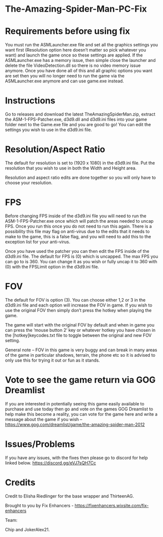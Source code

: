# The-Amazing-Spider-Man-PC-Fix

# Requirements before using fix

You must run the ASMLauncher.exe file and set all the graphics settings you want first (Resolution option here doesn’t matter so pick whatever you want) and launch the game once so these settings are applied. If the ASMLauncher.exe has a memory issue, then simple close the launcher and delete the file VideoDetection.dll so there is no video memory issue anymore. Once you have done all of this and all graphic options you want are set then you will no longer need to run the game via the ASMLauncher.exe anymore and can use game.exe instead.

# Instructions

Go to releases and download the latest TheAmazingSpiderMan.zip, extract the ASM-1-FPS-Patcher.exe, d3d9.dll and d3d9.ini files into your game folder next to the Game.exe file and you are good to go! You can edit the settings you wish to use in the d3d9.ini file.

# Resolution/Aspect Ratio

The default for resolution is set to (1920 x 1080) in the d3d9.ini file. Put the resolution that you wish to use in both the Width and Height area.

Resolution and aspect ratio edits are done together so you will only have to choose your resolution.

# FPS

Before changing FPS inside of the d3d9.ini file you will need to run the ASM-1-FPS-Patcher.exe once which will patch the areas needed to uncap FPS. Once you run this once you do not need to run this again. There is a possibility this file may flag on anti-virus due to the edits that it needs to make to the game, this is a false flag, and you will need to add this to the exception list for your anti-virus.

Once you have used the patcher you can then edit the FPS inside of the d3d9.ini file. The default for FPS is (0) which is uncapped. The max FPS you can go to is 360. You can change it as you wish or fully uncap it to 360 with (0) with the FPSLimit option in the d3d9.ini file.

# FOV

The default for FOV is option (3). You can choose either 1,2 or 3 in the d3d9.ini file and each option will increase the FOV in game. If you wish to use the original FOV then simply don’t press the hotkey when playing the game.

The game will start with the original FOV by default and when in game you can press the ‘mouse button 2’ key or whatever hotkey you have chosen in the [hotkey]keycodes.txt file to toggle between the original and new FOV setting.

General note – FOV in this game is very buggy and can break in many areas of the game in particular shadows, terrain, the phone etc so it is advised to only use this for trying it out or fun as it stands.

# Vote to see the game return via GOG Dreamlist

If you are interested in potentially seeing this game easily available to purchase and use today then go and vote on the games GOG Dreamlist to help make this become a reality, you can vote for the game here and write a message about the game if you wish – https://www.gog.com/dreamlist/game/the-amazing-spider-man-2012 

# Issues/Problems

If you have any issues, with the fixes then please go to discord for help linked below. https://discord.gg/eVJ7sQH7Cc

# Credits

Credit to Elisha Riedlinger for the base wrapper and ThirteenAG.

Brought to you by Fix Enhancers - https://fixenhancers.wixsite.com/fix-enhancers

Team:

Chip and JokerAlex21.
